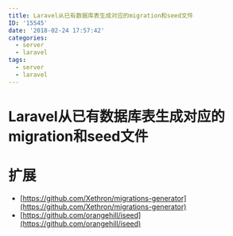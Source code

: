 ```yaml
---
title: Laravel从已有数据库表生成对应的migration和seed文件
ID: '15545'
date: '2018-02-24 17:57:42'
categories:
  - server
  - laravel
tags:
  - server
  - laravel
---
```


# Laravel从已有数据库表生成对应的migration和seed文件

# 扩展

- [https://github.com/Xethron/migrations-generator](https://github.com/Xethron/migrations-generator)
- [https://github.com/orangehill/iseed](https://github.com/orangehill/iseed)
 
 
 
 
 
 
 
 
 
 
 
 
 
 
 
 
 
 
 
 
 
